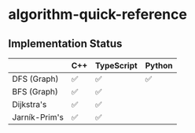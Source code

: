 # algorithm-quick-reference

## Implementation Status

||C++|TypeScript|Python|
|---|---|---|---|
|DFS (Graph)|✅|✅|✅|
|BFS (Graph)|✅|✅||
|Dijkstra's|✅|✅||
|Jarník-Prim's|✅|✅||
